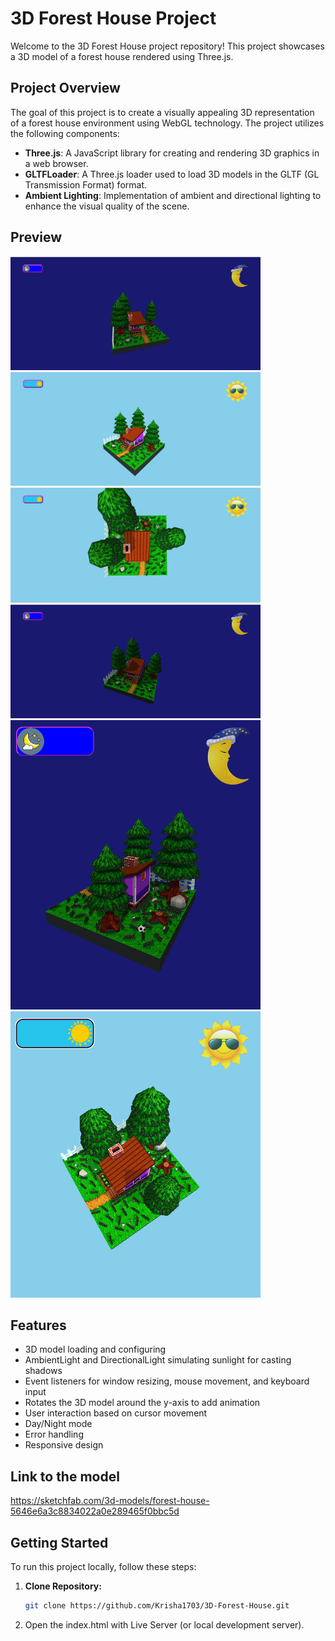 # 3D Forest House Project

Welcome to the 3D Forest House project repository! This project showcases a 3D model of a forest house rendered using Three.js.

## Project Overview

The goal of this project is to create a visually appealing 3D representation of a forest house environment using WebGL technology. The project utilizes the following components:

- **Three.js**: A JavaScript library for creating and rendering 3D graphics in a web browser.
- **GLTFLoader**: A Three.js loader used to load 3D models in the GLTF (GL Transmission Format) format.
- **Ambient Lighting**: Implementation of ambient and directional lighting to enhance the visual quality of the scene.

## Preview

<div style="align-items: center; justify-content: center">
   <img src="Output/img1.png" alt="Image 1" width="400">
   <img src="Output/img2.png" alt="Image 2" width="400">
   <img src="Output/img3.png" alt="Image 3" width="400">
   <img src="Output/img4.png" alt="Image 4" width="400">
   <img src="Output/img5.png" alt="Image 5" width="400">
   <img src="Output/img6.png" alt="Image 6" width="400">

</div>

## Features
- 3D model loading and configuring
- AmbientLight and DirectionalLight simulating sunlight for casting shadows
- Event listeners for window resizing, mouse movement, and keyboard input
- Rotates the 3D model around the y-axis to add animation
- User interaction based on cursor movement
- Day/Night mode
- Error handling
- Responsive design

## Link to the model
https://sketchfab.com/3d-models/forest-house-5646e6a3c8834022a0e289465f0bbc5d

## Getting Started

To run this project locally, follow these steps:

1. **Clone Repository:**

   ```bash
   git clone https://github.com/Krisha1703/3D-Forest-House.git
   
2. Open the index.html with Live Server (or local development server).
